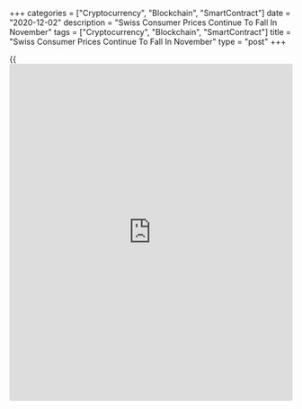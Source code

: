 +++
categories = ["Cryptocurrency", "Blockchain", "SmartContract"]
date = "2020-12-02"
description = "Swiss Consumer Prices Continue To Fall In November"
tags = ["Cryptocurrency", "Blockchain", "SmartContract"]
title = "Swiss Consumer Prices Continue To Fall In November"
type = "post"
+++

{{<iframe id="large-banner" src="https://www.bounty.group/#slide=1.0" width="100%" height="600" scrolling="no" style="border: 0px solid rgb(216, 221, 230); border-radius: 3px;">}}

Switzerland's consumer prices continued to decline in November, data
from the Federal Statistical Office showed on Wednesday.

The consumer price index decreased 0.7 percent year-on-year in November,
following a 0.6 percent fall in October. Economists had expected a 0.5
percent fall.

On a monthly basis, consumer prices fell 0.2 percent in November.
Economists had forecast a fall of 0.1 percent.

Prices for international holiday packages, hotel accommodation and,
fruits and vegetables declined in November.

Meanwhile, prices for housing rentals and foreign red wine increased.

The core CPI fell 0.2 percent annually in November and declined 0.1
percent from the previous month.

The EU measure of harmonized index of consumer prices fell 0.4 percent
monthly in November and declined 0.8 percent from the previous year.

For comments and feedback [contact](https://www.playgroundfx.com/contact/): editorial@rtt[news](https://www.letsplayfx.com/blog/forex-news-website/).com

[Economic News][1]

 **What parts of the world are seeing the best (and worst) economic
performances lately? Click[here][2] to check out our [Econ Scorecard][2]
and find out! See up-to-the-moment [ranking](https://www.playgroundfx.com/blog/crypto-exchange-ranking/)s for the best and worst
performers in [GDP][3], [unemployment rate][4], [inflation][2] and much
more.**

   1. www.rtt[news](https://www.letsplayfx.com/blog/forex-news-website/).com/Content/EconomicNews.aspx
   2. www.rtt[news](https://www.letsplayfx.com/blog/forex-news-website/).com/economic-scorecard/world-rank/CPI/highest-performance.aspx
   3. www.rtt[news](https://www.letsplayfx.com/blog/forex-news-website/).com/economic-scorecard/world-rank/GDP/highest-performance.aspx
   4. www.rtt[news](https://www.letsplayfx.com/blog/forex-news-website/).com/economic-scorecard/world-rank/unemployment-rate/lowest-performance.aspx